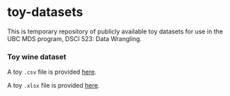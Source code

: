# toy-datasets
This is temporary repository of publicly available toy datasets for use in the UBC MDS program, DSCI 523: Data Wrangling.

### Toy wine dataset

A toy `.csv` file is provided [here](https://github.com/TomasBeuzen/toy-datasets/blob/master/wine_1.csv).

A toy `.xlsx` file is provided [here](https://github.com/TomasBeuzen/toy-datasets/blob/master/wine_7.xlsx).
